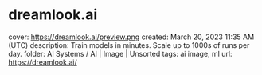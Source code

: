 # dreamlook.ai

cover: https://dreamlook.ai/preview.png
created: March 20, 2023 11:35 AM (UTC)
description: Train models in minutes. Scale up to 1000s of runs per day.
folder: AI Systems / AI | Image | Unsorted
tags: ai image, ml
url: https://dreamlook.ai/